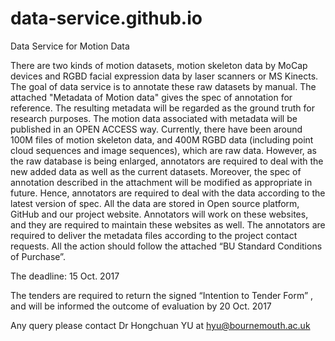 # data-service.github.io
Data Service for Motion Data

There are two kinds of motion datasets, motion skeleton data by MoCap devices and RGBD facial expression data by laser scanners or MS Kinects. The goal of data service is to annotate these raw datasets by manual. The attached "Metadata of Motion data" gives the spec of annotation for reference. The resulting metadata will be regarded as the ground truth for research purposes. The motion data associated with metadata will be published in an OPEN ACCESS way. Currently, there have been around 100M files of motion skeleton data, and 400M RGBD data (including point cloud sequences and image sequences), which are raw data. However, as the raw database is being enlarged, annotators are required to deal with the new added data as well as the current datasets. Moreover, the spec of annotation described in the attachment will be modified as appropriate in future. Hence, annotators are required to deal with the data according to the latest version of spec. All the data are stored in Open source platform, GitHub and our project website. Annotators will work on these websites, and they are required to maintain these websites as well. The annotators are required to deliver the metadata files according to the project contact requests. All the action should follow the attached “BU Standard Conditions of Purchase”.

The deadline: 15 Oct. 2017

The tenders are required to return the signed “Intention to Tender Form” , and will be informed the outcome of evaluation by 20 Oct. 2017

Any query please contact Dr Hongchuan YU at hyu@bournemouth.ac.uk
